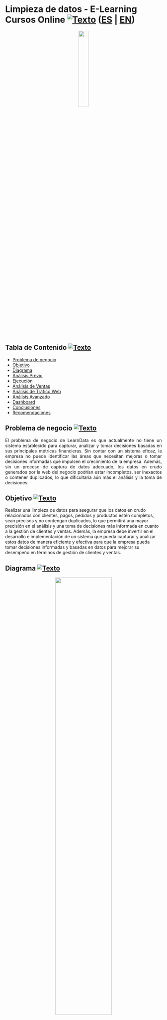<a name="Inicio"></a>    
# Limpieza de datos - E-Learning Cursos Online [![Texto](https://user-images.githubusercontent.com/116538899/231064143-c080de13-8be9-4321-8694-e62539263f5a.png)](#Tabla-de-contenido2) ([ES](https://github.com/HansAllTech/Hans_Data_Analysis_Portfolio/edit/main/E-Learning_Cursos_Online.md) | [EN](https://github.com/HansAllTech/Hans_Data_Analysis_Portfolio/edit/main/E-Learning_Cursos_Online.md))
  
<p align = 'center'><img src="https://user-images.githubusercontent.com/116538899/235765262-8acfe1d1-a637-4ef7-adeb-b1880368c671.jpg" width ="25%"></p>
  
  
  
<a name="Tabla-de-contenido2"></a>
## Tabla de Contenido [![Texto](https://user-images.githubusercontent.com/116538899/231064143-c080de13-8be9-4321-8694-e62539263f5a.png)](#Tabla-de-contenido2)
- [Problema de negocio](#Problema)
- [Objetivo](#Objetivo2)
- [Diagrama](#Diagrama2)
- [Análisis Previo](#Análisis-Previo2)
- [Ejecución](#Ejecución2)   
- [Análisis de Ventas](#Análisis-de-Ventas2)
- [Análisis de Tráfico Web](#Análisis-de-Tráfico-Web2)
- [Análisis Avanzado](#Análisis-Avanzado2)
- [Dashboard](#Visualización-en-Looker2)   
- [Conclusiones](#Conclusiones2) 
- [Recomendaciones](#Recomendaciones2)   


<a name="Problema"></a>    
## Problema de negocio [![Texto](https://user-images.githubusercontent.com/116538899/231064143-c080de13-8be9-4321-8694-e62539263f5a.png)](#Tabla-de-contenido2)
<p align='justify'>
El problema de negocio de LearnData es que actualmente no tiene un sistema establecido para capturar, analizar y tomar decisiones basadas en sus principales métricas financieras. Sin contar con un sistema eficaz, la empresa no puede identificar las áreas que necesitan mejoras o tomar decisiones informadas que impulsen el crecimiento de la empresa. Además, sin un proceso de captura de datos adecuado, los datos en crudo generados por la web del negocio podrían estar incompletos, ser inexactos o contener duplicados, lo que dificultaría aún más el análisis y la toma de decisiones.
</p>  
  
<a name="Objetivo2"></a>
## Objetivo [![Texto](https://user-images.githubusercontent.com/116538899/231064143-c080de13-8be9-4321-8694-e62539263f5a.png)](#Tabla-de-contenido2)
Realizar una limpieza de datos para asegurar que los datos en crudo relacionados con clientes, pagos, pedidos y productos estén completos, sean precisos y no contengan duplicados, lo que permitirá una mayor precisión en el análisis y una toma de decisiones más informada en cuanto a la gestión de clientes y ventas. Además, la empresa debe invertir en el desarrollo e implementación de un sistema que pueda capturar y analizar estos datos de manera eficiente y efectiva para que la empresa pueda tomar decisiones informadas y basadas en datos para mejorar su desempeño en términos de gestión de clientes y ventas.
</p>

<a name="Diagrama2"></a>
## Diagrama [![Texto](https://user-images.githubusercontent.com/116538899/231064143-c080de13-8be9-4321-8694-e62539263f5a.png)](#Tabla-de-contenido2)
<p align="center"><img src="https://user-images.githubusercontent.com/116538899/235769297-9446a0b7-0ce3-47b4-b7dd-0b3eac8e6c61.png" width= 60% height=60%></p>    
 
 
<a name="Análisis-Previo2"></a>
## Análisis Previo [![Texto](https://user-images.githubusercontent.com/116538899/231064143-c080de13-8be9-4321-8694-e62539263f5a.png)](#Tabla-de-contenido2)
1. ¿Que fuentes de datos tiene la empresa?
   <p align='justify'>La empresa utiliza wordpress con un plugin de wocommerce como plataforma de venta de sus cursos online y luego cuenta con stripe como pasarela de pagos a de más de los pagos de tarjeta de crédito.</p>
2. ¿En que formato se descargan los datos?    
   <p align='justify'> Los datos crudos los tendremos en csv directamente descargados de las fuentes.</p>
3. ¿Que datos tenemos?    
   <p align='justify'>Tenemos datos de los productos osea cursos que se venden, los clientes, de los pedidos y de los pagos recibidos por stripe.</p>
4. Modelo de datos    
   <p align='justify'>Tenemos la tabla de pedidos que se relaciona con la de clientes y productos mediante SKU_producto e id_cliente y por otro lado tenemos la tabla      la de pagos de stripe que la relacionaremos con la de pedidos por el numero de pedido.</p><br>   
5. Análisis exploratorio de las tablas.  

<a name="Ejecución2"></a>    
## Ejecución [![Texto](https://user-images.githubusercontent.com/116538899/231064143-c080de13-8be9-4321-8694-e62539263f5a.png)](#Tabla-de-contenido2)  
1. Crear una nueva base de datos en MYSQL llamada “learndata” + tablas:
    1. dim_clientes; dim_producto;fac_pedidos; fac_pagos_stripe

```sql
# Creación de base de datos
CREATE SCHEMA learndata;

# Creación de Tabla dim_clientes
CREATE TABLE dim_clientes (
	id_cliente INT,
    fecha_creacion_cliente DATE,
    nombre_cliente VARCHAR(100),
    apellido_cliente VARCHAR(100),
    email_cliente VARCHAR(100),
    telefono_cliente VARCHAR(100),
    region_cliente VARCHAR(100),
    pais_cliente VARCHAR(100),
    codigo_postal_cliente VARCHAR(100),
    direccion_cliente VARCHAR(255),
    PRIMARY KEY (id_cliente)
    );
    
# Creación de Tabla dim_product
CREATE TABLE dim_producto (
    id_producto INT,
    sku_producto INT,
    nombre_producto VARCHAR(200),
    publicado_producto BOOLEAN,
    inventario_producto VARCHAR(100),
    precio_normal_producto INT,
    categoria_producto VARCHAR(100),
    PRIMARY KEY (sku_producto)
    );

# Creación de Tabla fac_pedidos
CREATE TABLE fac_pedidos (
	id_pedido INT,
    sku_producto INT,
    estado_pedido VARCHAR(50),
	fecha_pedido DATE,
    id_cliente INT,
    tipo_pago_pedido VARCHAR(50),
    coto_pedido INT,
    importe_de_descuento_pedido DECIMAL(10,0),
    importe_total_pedido INT,
    cantidad_pedido INT,
    codigo_cupon_pedido VARCHAR(100),
    PRIMARY KEY (id_pedido),
    FOREIGN KEY (id_cliente) REFERENCES dim_clientes (id_cliente),
    FOREIGN KEY (sku_producto) REFERENCES dim_producto (sku_producto)
    );
    
# Creación de Tabla fac_pagos_stripe
CREATE TABLE fac_pagos_stripe (
	id_pago INT,
	fecha_pago DATETIME(6),
    id_pedido INT,
    importe_pago INT,
    moneda_pago VARCHAR(5),
    comision_pago DECIMAL(10,2),
    neto_pago DECIMAL(10,2),
    tipo_pago VARCHAR(50),
    PRIMARY KEY (id_pago),
    FOREIGN KEY (id_pedido) REFERENCES fac_pedidos (id_pedido)
    ) 
```
**Nuevo Diagrama**  
<p align="center">
<img src="https://user-images.githubusercontent.com/116538899/235796810-2720600f-c6eb-4597-919b-d5baae753d21.png" width= 60% height=60%>
</p>    

 
2. Crear la tabla de productos a partir de los datos en crudo.
    1. Chequear como vienen los datos
    2. Cambiar los nombres de los campos
    3. Insertar los campos a la nueva tabla  


```sql
INSERT INTO learndata.dim_producto

SELECT
id AS id_producto,
sku AS sku_producto,
nombre AS nombre_producto, 
publicado AS publicado_producto,
inventario AS inventario_producto,
precio_normal AS precio_normal_producto,
categorias AS categoria_producto
FROM learndata_crudo.raw_productos_wocommerce;
```  

<p align="center">
<img src="https://user-images.githubusercontent.com/116538899/235800584-99aaefbe-74fe-4ed8-b4fe-c845153d8236.png">
</p>    



3. Crear la tabla de clientes a partir de los datos en crudo
    1. Chequear como vienen los datos
    2. Cambiar los nombres de los campos
    3. Convertir el campo date_created que viene como timestamp a solo fecha
    4. Extraer del campo billing, todos los descriptivos del cliente que necesitamos aprendiendo a parsear un JSON. 
    5. Insertar los campos a la nueva tabla 
4. Crear la tabla de pedidos a partir de los datos en crudo
    1. Chequear como vienen los datos
    2. Cambiar los nombres de los campos
    3. Sustituir el nombre del producto por el id.
    4. Normalizar la columna método de pago.
    5. Convertir a date la columna fecha_pedido
    6. Redondear decimales de la columna coste_articulo a enteros
    7. Insertamos los pedidos a la tabla
5. Crear la tabla de cobros de stripe a partir de los datos en crudo
    1. Chequear como vienen los datos
    2. Cambiar los nombres de los campos
    3. Obtener el número de pedido con la función RIGHT. Quitar el numero de pedido de la descripción que es lo que nos va a permitir unir esta tabla con otras
    4. Pasar a timestamp el campo “created”
    5. Reemplazar las commas por puntos
    6. Convertir el número a decimal con dos lugares despues de la comma.
    7. Insertar tabla en nueva
